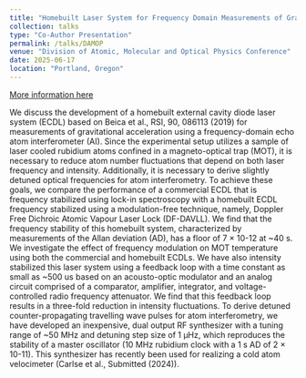 ```yaml
---
title: "Homebuilt Laser System for Frequency Domain Measurements of Gravity using Echo Atom Interferometry"
collection: talks
type: "Co-Author Presentation"
permalink: /talks/DAMOP
venue: "Division of Atomic, Molecular and Optical Physics Conference"
date: 2025-06-17
location: "Portland, Oregon"
---
```


[More information here](https://schedule.aps.org/damop/2025/events/D00--b5c03461/48)

We discuss the development of a homebuilt external cavity diode laser system (ECDL) based on Beica et al., RSI, 90, 086113 (2019) for measurements of gravitational acceleration using a frequency-domain echo atom interferometer (AI). Since the experimental setup utilizes a sample of laser cooled rubidium atoms confined in a magneto-optical trap (MOT), it is necessary to reduce atom number fluctuations that depend on both laser frequency and intensity. Additionally, it is necessary to derive slightly detuned optical frequencies for atom interferometry. To achieve these goals, we compare the performance of a commercial ECDL that is frequency stabilized using lock-in spectroscopy with a homebuilt ECDL frequency stabilized using a modulation-free technique, namely, Doppler Free Dichroic Atomic Vapour Laser Lock (DF-DAVLL). We find that the frequency stability of this homebuilt system, characterized by measurements of the Allan deviation (AD), has a floor of 7 × 10-12 at ~40 s. We investigate the effect of frequency modulation on MOT temperature using both the commercial and homebuilt ECDLs. We have also intensity stabilized this laser system using a feedback loop with a time constant as small as ~500 us based on an acousto-optic modulator and an analog circuit comprised of a comparator, amplifier, integrator, and voltage-controlled radio frequency attenuator. We find that this feedback loop results in a three-fold reduction in intensity fluctuations. To derive detuned counter-propagating travelling wave pulses for atom interferometry, we have developed an inexpensive, dual output RF synthesizer with a tuning range of ~50 MHz and detuning step size of 1 µHz, which reproduces the stability of a master oscillator (10 MHz rubidium clock with a 1 s AD of 2 × 10-11). This synthesizer has recently been used for realizing a cold atom velocimeter (Carlse et al., Submitted (2024)).
